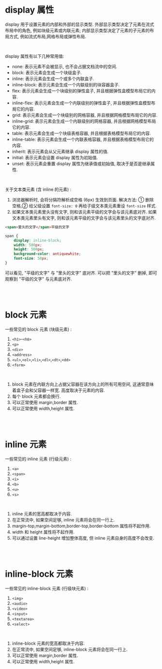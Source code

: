 # display 属性

display 用于设置元素的内部和外部的显示类型. 外部显示类型决定了元素在流式布局中的角色, 例如块级元素或内联元素; 内部显示类型决定了元素的子元素的布局方式, 例如流式布局,网格布局或弹性布局.

<br>

display 属性有以下几种常用值:

-   none: 表示元素不会被显示, 也不会占据文档流中的空间.
-   block: 表示元素会生成一个块级盒子.
-   inline: 表示元素会生成一个或多个内联盒子.
-   inline-block: 表示元素会生成一个内联级别的块容器盒子.
-   flex: 表示元素会生成一个块级别的弹性盒子, 并且根据弹性盒模型布局它的内容.
-   inline-flex: 表示元素会生成一个内联级别的弹性盒子, 并且根据弹性盒模型布局它的内容.
-   grid: 表示元素会生成一个块级别的网格容器, 并且根据网格模型布局它的内容.
-   inline-grid: 表示元素会生成一个内联级别的网格容器, 并且根据网格模型布局它的内容.
-   table: 表示元素会生成一个块级表格容器, 并且根据表格模型布局它的内容.
-   inline-table: 表示元素会生成一个内联表格容器, 并且根据表格模型布局它的内容.
-   inherit: 表示元素会从父元素继承 display 属性的值.
-   initial: 表示元素会设置 display 属性为初始值.
-   unset: 表示元素会重置 display 属性为继承值或初始值, 取决于是否是继承属性.

<br>

关于文本类元素 (含 inline 的元素) :

1.  浏览器解析时, 会将分隔符解析成空格 (6px) 生效到页面.
    解决方法: ① 删除空格,② 给父级设置 `font-size: 0` 再给子级文本类元素重设 `font-size` 样式.
2.  如果文本类元素里头没有文字, 则和该元素平级的文字会与该元素底对齐.
    如果文本类元素里头有文字, 则和该元素平级的文字会与该元素里头的文字底对齐.

```html
<span>里头的文字</span>平级的文字
```

```css
span {
    display: inline-block;
    width: 500px;
    height: 500px;
    background-color: antiquewhite;
    font-size: 50px;
}
```

可以看见, "平级的文字" 与 "里头的文字" 底对齐. 可以把 "里头的文字" 删掉, 即可观察到 "平级的文字" 与元素底对齐.

<br><br>

# block 元素

一些常见的 block 元素 (块级元素) :

1.  `<h1>`-`<h6>`
2.  `<p>`
3.  `<div>`
4.  `<address>`
5.  `<ul>`,`<ol>`,`<li>`,`<dl>`,`<dt>`,`<dd>`
6.  `<form>`

<br>

1.  block 元素在内联方向上占据父容器在该方向上的所有可用空间, 这通常意味着盒子会和父容器一样宽. 高度取决于元素的内容.
2.  每个 block 元素都会换行.
3.  可以正常使用 margin,border 属性.
4.  可以正常使用 width,height 属性.

<br><br>

# inline 元素

一些常见的 inline 元素 (行级元素) :

1.  `<a>`
2.  `<span>`
3.  `<i>`
4.  `<b>`
5.  `<u>`
6.  `<s>`

<br>

1. inline 元素的宽高都取决于内容.
2. 在正常流中, 如果空间足够, inline 元素将会在同一行上.
3. margin-top,margin-bottom,border-top,border-bottom 属性将不起作用.
4. width 和 height 属性将不起作用.
5. 可以通过设置 line-height 增加整体高度, 但 inline 元素自身的高度不会改变.

<br><br>

# inline-block 元素

一些常见的 inline-block 元素 (行级块元素) :

1.  `<img>`
2.  `<audio>`
3.  `<video>`
4.  `<input>`
5.  `<textarea>`
6.  `<select>`

<br>

1. inline-block 元素的宽高都取决于内容.
2. 在正常流中, 如果空间足够, inline-block 元素将会在同一行上.
3. 可以正常使用 margin,border 属性.
4. 可以正常使用 width,height 属性.

<br>
